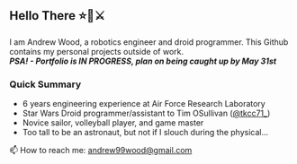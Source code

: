 ## Hello There ⭐🧔⚔️
I am Andrew Wood, a robotics engineer and droid programmer. This Github contains my personal projects outside of work. <br/>
**_PSA! - Portfolio is IN PROGRESS, plan on being caught up by May 31st_**
### Quick Summary
- 6 years engineering experience at Air Force Research Laboratory
- Star Wars Droid programmer/assistant to Tim OSullivan ([@tkcc71_](https://www.instagram.com/tkcc71_/))
- Novice sailor, volleyball player, and game master
- Too tall to be an astronaut, but not if I slouch during the physical...


📫 How to reach me: andrew99wood@gmail.com


